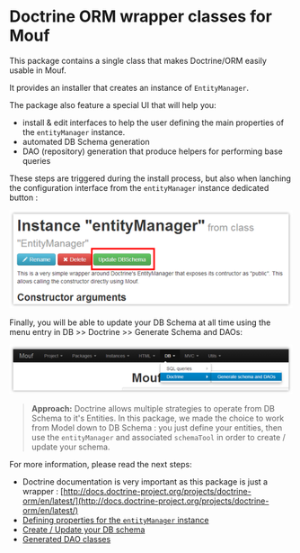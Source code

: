 Doctrine ORM wrapper classes for Mouf
=====================================

This package contains a single class that makes Doctrine/ORM easily usable in Mouf.

It provides an installer that creates an instance of `EntityManager`.

The package also feature a special UI that will help you:

 * install & edit interfaces to help the user defining the main properties of the `entityManager` instance. 
 * automated DB Schema generation
 * DAO (repository) generation that produce helpers for performing base queries
 
These steps are triggered during the install process, but also when lanching the configuration interface from the `entityManager` instance dedicated button :

![Configure the entityManager](doc/images/configure-entityManager.png)

Finally, you will be able to update your DB Schema at all time using the menu entry in DB >> Doctrine >> Generate Schema and DAOs:

![Configure the enttityManager](doc/images/menu-generate-schema.png)


> **Approach:** Doctrine allows multiple strategies to operate from DB Schema to it's Entities.
In this package, we made the choice to work from Model down to DB Schema : you just define your entities,
then use the `entityManager` and associated `schemaTool` in order to create / update your schema.

For more information, please read the next steps:

 * Doctrine documentation is very important as this package is just a wrapper : [http://docs.doctrine-project.org/projects/doctrine-orm/en/latest/](http://docs.doctrine-project.org/projects/doctrine-orm/en/latest/)
 * [Defining properties for the `entityManager` instance](doc/define-properties.md)
 * [Create / Update your DB schema](doc/schema.md)
 * [Generated DAO classes](doc/daos.md)